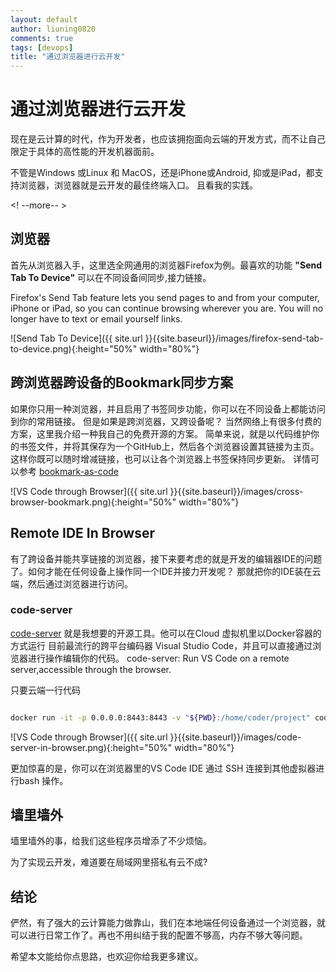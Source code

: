 ```yaml
---
layout: default
author: liuning0820
comments: true
tags: [devops]
title: "通过浏览器进行云开发"
---
```


# 通过浏览器进行云开发

现在是云计算的时代，作为开发者，也应该拥抱面向云端的开发方式，而不让自己限定于具体的高性能的开发机器面前。

不管是Windows 或Linux 和 MacOS，还是iPhone或Android, 抑或是iPad，都支持浏览器，浏览器就是云开发的最佳终端入口。
且看我的实践。

<! --more-- >

## 浏览器

首先从浏览器入手，这里选全网通用的浏览器Firefox为例。最喜欢的功能 **"Send Tab To Device"** 可以在不同设备间同步,接力链接。

Firefox's Send Tab feature lets you send pages to and from your computer, iPhone or iPad, so you can continue browsing wherever you are. You will no longer have to text or email yourself links.

![Send Tab To Device]({{ site.url }}{{site.baseurl}}/images/firefox-send-tab-to-device.png){:height="50%" width="80%"}

## 跨浏览器跨设备的Bookmark同步方案

如果你只用一种浏览器，并且启用了书签同步功能，你可以在不同设备上都能访问到你的常用链接。
但是如果是跨浏览器，又跨设备呢？ 当然网络上有很多付费的方案，这里我介绍一种我自己的免费开源的方案。
简单来说，就是以代码维护你的书签文件，并将其保存为一个GitHub上，然后各个浏览器设置其链接为主页。这样你既可以随时增减链接，也可以让各个浏览器上书签保持同步更新。 详情可以参考 [bookmark-as-code](https://github.com/liuning0820/bookmark-as-code)

![VS Code through Browser]({{ site.url }}{{site.baseurl}}/images/cross-browser-bookmark.png){:height="50%" width="80%"}

## Remote IDE In Browser

有了跨设备并能共享链接的浏览器，接下来要考虑的就是开发的编辑器IDE的问题了。如何才能在任何设备上操作同一个IDE并接力开发呢？
那就把你的IDE装在云端，然后通过浏览器进行访问。

### code-server

[code-server](https://github.com/cdr/code-server) 就是我想要的开源工具。他可以在Cloud 虚拟机里以Docker容器的方式运行
目前最流行的跨平台编码器 Visual Studio Code，并且可以直接通过浏览器进行操作编辑你的代码。
code-server: Run VS Code on a remote server,accessible through the browser.

只要云端一行代码

```sh

docker run -it -p 0.0.0.0:8443:8443 -v "${PWD}:/home/coder/project" codercom/code-server --allow-http --no-auth

```

![VS Code through Browser]({{ site.url }}{{site.baseurl}}/images/code-server-in-browser.png){:height="50%" width="80%"}

更加惊喜的是，你可以在浏览器里的VS Code IDE 通过 SSH 连接到其他虚拟器进行bash 操作。

## 墙里墙外

墙里墙外的事，给我们这些程序员增添了不少烦恼。

为了实现云开发，难道要在局域网里搭私有云不成?

## 结论

俨然，有了强大的云计算能力做靠山，我们在本地端任何设备通过一个浏览器，就可以进行日常工作了。再也不用纠结于我的配置不够高，内存不够大等问题。

希望本文能给你点思路，也欢迎你给我更多建议。
